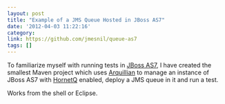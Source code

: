 ```yaml
---
layout: post
title: "Example of a JMS Queue Hosted in JBoss AS7"
date: '2012-04-03 11:22:16'
category: 
link: https://github.com/jmesnil/queue-as7
tags: []
---
```


To familiarize myself with running tests in [JBoss AS7][jbossas], I have created the smallest Maven project which uses [Arquillian][arquillian] to manage an instance of JBoss AS7 with [HornetQ][hornetq] enabled, deploy a JMS queue in it and run a test.

Works from the shell or Eclipse.


[jbossas]: http://www.jboss.org/jbossas
[arquillian]: http://www.jboss.org/arquillian
[hornetq]: http://www.jboss.org/hornetq


